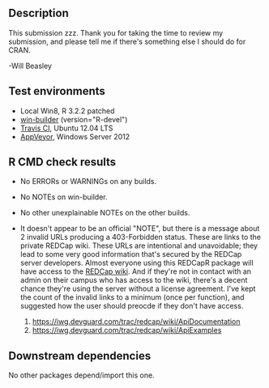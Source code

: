 Description
-----------------------------------------------
This submission zzz.  Thank you for taking the time to review my submission, and please tell me if there's something else I should do for CRAN.

-Will Beasley


Test environments
-----------------------------------------------

* Local Win8, R 3.2.2 patched
* [win-builder](http://win-builder.r-project.org/DMn8pdP1W36K) (version="R-devel")
* [Travis CI](https://travis-ci.org/OuhscBbmc/REDCapR), Ubuntu 12.04 LTS
* [AppVeyor](https://ci.appveyor.com/project/wibeasley/REDCapR), Windows Server 2012


R CMD check results
-----------------------------------------------

* No ERRORs or WARNINGs on any builds.

* No NOTEs on win-builder.

* No other unexplainable NOTEs on the other builds.

* It doesn't appear to be an official "NOTE", but there is a message about 2 invalid URLs producing a 403-Forbidden status.  These are links to the private REDCap wiki.  These URLs are intentional and unavoidable; they lead to some very good information that's secured by the REDCap server developers.  Almost everyone using this REDCapR package will have access to the [REDCap wiki](https://iwg.devguard.com/trac/redcap/).  And if they're not in contact with an admin on their campus who has access to the wiki, there's a decent chance they're using the server without a license agreement.  I've kept the count of the invalid links to a minimum (once per function), and suggested how the user should preocde if they don't have access.
    1. https://iwg.devguard.com/trac/redcap/wiki/ApiDocumentation
    2. https://iwg.devguard.com/trac/redcap/wiki/ApiExamples


Downstream dependencies
-----------------------------------------------

No other packages depend/import this one.
